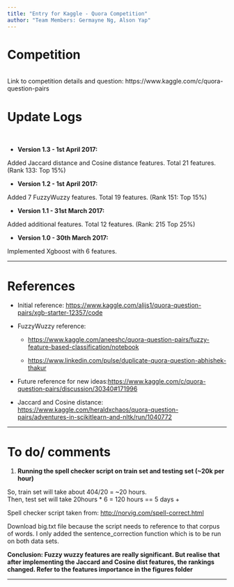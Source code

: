 ```yaml
---
title: "Entry for Kaggle - Quora Competition"
author: "Team Members: Germayne Ng, Alson Yap"
---
```


# Competition 
<br>
Link to competition details and question: https://www.kaggle.com/c/quora-question-pairs

# Update Logs
<br>

* **Version 1.3 - 1st April 2017:**

Added Jaccard distance and Cosine distance features. Total 21 features. (Rank 133: Top 15%)

* **Version 1.2 - 1st April 2017:**

Added 7 FuzzyWuzzy features. Total 19 features. (Rank 151: Top 15%) 

* **Version 1.1 - 31st March 2017:**

Added additional features. Total 12 features. (Rank: 215 Top 25%)

* **Version 1.0 - 30th March 2017:**

Implemented Xgboost with 6 features.  

---

# References 

* Initial reference: https://www.kaggle.com/alijs1/quora-question-pairs/xgb-starter-12357/code

* FuzzyWuzzy reference: 

    + https://www.kaggle.com/aneeshc/quora-question-pairs/fuzzy-feature-based-classification/notebook

    + https://www.linkedin.com/pulse/duplicate-quora-question-abhishek-thakur
    
* Future reference for new ideas:https://www.kaggle.com/c/quora-question-pairs/discussion/30340#171996

* Jaccard and Cosine distance: https://www.kaggle.com/heraldxchaos/quora-question-pairs/adventures-in-scikitlearn-and-nltk/run/1040772
---

# To do/ comments

1. **Running the spell checker script on train set and testing set (~20k per hour)**

So, train set will take about 404/20 = ~20 hours.  
Then, test set will take 20hours * 6 = 120 hours == 5 days +

Spell checker script taken from: http://norvig.com/spell-correct.html

Download big.txt file because the script needs to reference to that corpus of words.
I only added the sentence_correction function which is to be run on both data sets.


**Conclusion: Fuzzy wuzzy features are really significant. But realise that after implementing the Jaccard and Cosine dist features, the rankings changed. Refer to the features importance in the figures folder**

---
